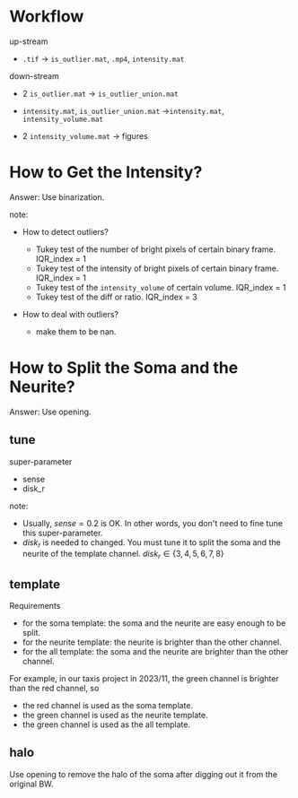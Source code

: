 # Workflow

up-stream

* `.tif` -> `is_outlier.mat`, `.mp4`, `intensity.mat`


down-stream

* 2 `is_outlier.mat` -> `is_outlier_union.mat`

* `intensity.mat`, `is_outlier_union.mat` ->`intensity.mat`,  `intensity_volume.mat`

* 2 `intensity_volume.mat` -> figures



# How to Get the Intensity?

Answer: Use binarization.

note:

* How to detect outliers?

  * Tukey test of the number of bright pixels of certain binary frame. IQR_index = 1
  * Tukey test of the intensity of bright pixels of certain binary frame. IQR_index = 1
  * Tukey test of the `intensity_volume` of certain volume. IQR_index = 1
  * Tukey test of the diff or ratio. IQR_index = 3

* How to deal with outliers?
  * make them to be nan.




# How to Split the Soma and the Neurite?

Answer: Use opening.

## tune

super-parameter

* sense
* disk_r



note:

* Usually, $sense = 0.2$ is OK. In other words, you don't need to fine tune this super-parameter.
* $disk_r$ is needed to changed. You must tune it to split the soma and the neurite of the template channel. $disk_r \in \{3,4,5,6,7,8\}$



## template

Requirements

* for the soma template: the soma and the neurite are easy enough to be split.
* for the neurite template: the neurite is brighter than the other channel.
* for the all template: the soma and the neurite are brighter than the other channel.



For example, in our taxis project in 2023/11, the green channel is brighter than the red channel, so

* the red channel is used as the soma template.
* the green channel is used as the neurite template.
* the green channel is used as the all template.



## halo

Use opening to remove the halo of the soma after digging out it from the original BW.

